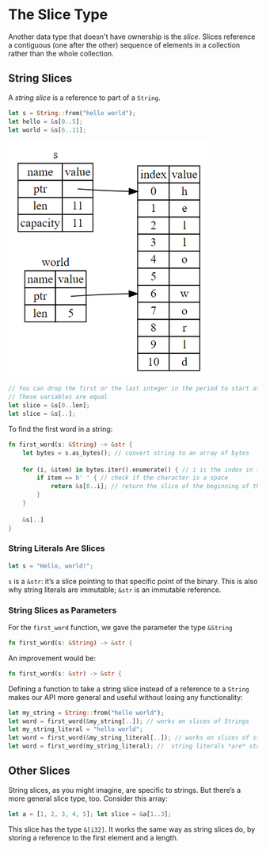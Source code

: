 # The Slice Type

Another data type that doesn't have ownership is the *slice*. Slices reference a contiguous (one after the other) sequence of elements in a collection rather than the whole collection.

## String Slices

A *string slice* is a reference to part of a `String`.

```rust
let s = String::from("hello world");
let hello = &s[0..5];
let world = &s[6..11];
```

![image-20200531150554140](4.3slice.assets/image-20200531150554140.png)



```rust
// You can drop the first or the last integer in the period to start at the beginning or end at the end
// These variables are equal
let slice = &s[0..len];
let slice = &s[..];
```

To find the first word in a string:

```rust
fn first_word(s: &String) -> &str {
    let bytes = s.as_bytes(); // convert string to an array of bytes

    for (i, &item) in bytes.iter().enumerate() { // i is the index in the tuple and &item is the byte in the tuple
        if item == b' ' { // check if the character is a space
            return &s[0..i]; // return the slice of the beginning of the string to the first space
        }
    }

    &s[..]
}
```

### String Literals Are Slices

```rust
let s = "Hello, world!";
```

 `s` is a `&str`: it’s a slice pointing to that specific point of the binary. This is also why string literals are immutable; `&str` is an immutable reference.

### String Slices as Parameters

For the `first_word` function, we gave the parameter the type `&String`

```rust
fn first_word(s: &String) -> &str {
```

An improvement would be: 

```rust
fn first_word(s: &str) -> &str {
```

Defining a function to take a string slice instead of a reference to a `String` makes our API more general and useful without losing any functionality:

```rust
let my_string = String::from("hello world");
let word = first_word(&my_string[..]); // works on slices of Strings
let my_string_literal = "hello world";
let word = first_word(&my_string_literal[..]); // works on slices of string literals
let word = first_word(my_string_literal); //  string literals *are* string slices already, so this works too
```

## Other Slices

String slices, as you might imagine, are specific to strings. But there’s a more general slice type, too. Consider this array:

```rust
let a = [1, 2, 3, 4, 5]; let slice = &a[1..3];
```

This slice has the type `&[i32]`. It works the same way as string slices do, by storing a reference to the first element and a length.

